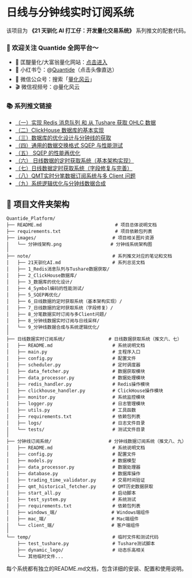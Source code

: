 # 日线与分钟线实时订阅系统

该项目为 **《21 天驯化 AI 打工仔：开发量化交易系统》** 系列推文的配套代码。

### 🌟 欢迎关注 Quantide 全网平台～  
- 🔗 匡醍量化/大富翁量化网站：[点击进入](https://www.jieyu.ai)
- 📕 小红书👌：@[Quantide](https://www.xiaohongshu.com/discovery/item/651addf1000000001f0074b5?source=webshare&xhsshare=pc_web&xsec_token=ABeAHOCQcco8m84uBGCeT8LddQx97KMlv_yNl2fQg9gdo=&xsec_source=pc_share)（点击头像直达）  
- 📃 微信公众号：搜索「[量化风云](https://mp.weixin.qq.com/template/article/1750215662/index.html)」
- 🎬 微信视频号：@量化风云

### 📚 系列推文链接
- [（一）实现 Redis 消息队列 和 从 Tushare 获取 OHLC 数据](https://mp.weixin.qq.com/s/CK4n-sqeSCQ7ymR09e92ig)
- [（二）ClickHouse 数据库的基本实现](https://mp.weixin.qq.com/s/blG9mpCGwtxE8Mqh-oRiqg)
- [（三）数据库的优化设计与分钟线的获取](https://mp.weixin.qq.com/s/XKHznc40vFLAhAtHR-hwKw)
- [（四）通用的数据交换格式 SQEP 与性能测试](https://mp.weixin.qq.com/s/8cU1uNMknCVaDuVeXIdHYg)
- [（五） SQEP 的性能再优化](https://mp.weixin.qq.com/s/1YMfaaekdk0eRK1F1oV-mw)
- [（六） 日线数据的定时获取系统（基本架构实现）](https://mp.weixin.qq.com/s/igl1Ay7mQbYcy5sFbdXWOw)
- [（七）日线数据定时获取系统（字段修复与完善）](https://mp.weixin.qq.com/s/T719nCS6cZOUpDca6Wz7dA)
- [（八）QMT实时分笔数据订阅系统与多 Client 问题](https://mp.weixin.qq.com/s/fTkzKuKLqOpQUieCuKvREQ)
- [（九）系统逻辑优化与分钟线数据合成](https://mp.weixin.qq.com/s/kOEH_9oVrWsq-iitmmG6PQ)

## 📁 项目文件夹架构

```
Quantide_Platform/
├── README.md                           # 项目总体说明文档
├── requirements.txt                    # 项目依赖包列表
├── images/                            # 项目相关图片资源
│   └── 分钟线架构.png                  # 分钟线系统架构图
│
├── note/                              # 系列推文对应的笔记和文档
│   ├── 21天驯化AI.md                   # 系列总览文档
│   ├── 1_Redis消息队列与Tushare数据获取/
│   ├── 2_ClickHouse数据库/
│   ├── 3_数据库的优化设计/
│   ├── 4_Symbol编码的性能测试/
│   ├── 5_SQEP再优化/
│   ├── 6_日线数据的定时获取系统（基本架构实现）/
│   ├── 7_日线数据的定时获取系统（字段修复）/
│   ├── 8_分笔数据实时订阅与多Client问题/
│   ├── 8_分钟线数据实时订阅与日线采样/
│   └── 9_分钟线数据合成与系统逻辑优化/
│
├── 日线数据实时订阅系统/                # 日线数据获取系统（推文六、七）
│   ├── README.md                      # 系统说明文档
│   ├── main.py                        # 主程序入口
│   ├── config.py                      # 配置文件
│   ├── scheduler.py                   # 定时调度器
│   ├── data_fetcher.py                # 数据获取模块
│   ├── data_processor.py              # 数据处理模块
│   ├── redis_handler.py               # Redis操作模块
│   ├── clickhouse_handler.py          # ClickHouse操作模块
│   ├── monitor.py                     # 系统监控模块
│   ├── logger.py                      # 日志管理模块
│   ├── utils.py                       # 工具函数
│   ├── requirements.txt               # 依赖包列表
│   ├── logs/                          # 日志文件目录
│   └── tests/                         # 测试文件目录
│
├── 分钟线订阅系统/                     # 分钟线数据订阅系统（推文八、九）
│   ├── README.md                      # 系统说明文档
│   ├── config.py                      # 配置文件
│   ├── models.py                      # 数据模型
│   ├── data_processor.py              # 数据处理器
│   ├── database.py                    # 数据库操作
│   ├── trading_time_validator.py      # 交易时间验证
│   ├── qmt_historical_fetcher.py      # QMT历史数据获取
│   ├── start_all.py                   # 启动脚本
│   ├── test_system.py                 # 系统测试
│   ├── requirements.txt               # 依赖包列表
│   ├── windows_端/                    # Windows端组件
│   ├── mac_端/                        # Mac端组件
│   └── client_端/                     # 客户端组件
│
└── temp/                              # 临时文件和测试代码
    ├── test_tushare.py                # Tushare测试脚本
    ├── dynamic_lego/                  # 动态乐高相关
    └── 其他临时文件...
```

每个系统都有独立的README.md文档，包含详细的安装、配置和使用说明。

